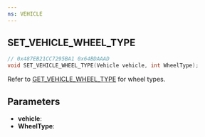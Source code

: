 ```yaml
---
ns: VEHICLE
---
```

## SET_VEHICLE_WHEEL_TYPE

```c
// 0x487EB21CC7295BA1 0x64BDAAAD
void SET_VEHICLE_WHEEL_TYPE(Vehicle vehicle, int WheelType);
```
Refer to [GET_VEHICLE_WHEEL_TYPE](#_0xB3ED1BFB4BE636DC) for wheel types.

## Parameters
* **vehicle**:
* **WheelType**:
